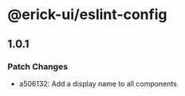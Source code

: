 # @erick-ui/eslint-config

## 1.0.1

### Patch Changes

- a506132: Add a display name to all components

